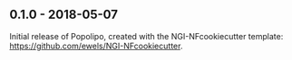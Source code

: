 
## 0.1.0 - 2018-05-07
Initial release of Popolipo, created with the NGI-NFcookiecutter template: https://github.com/ewels/NGI-NFcookiecutter.
